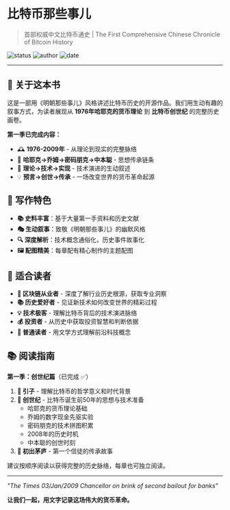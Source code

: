 # 比特币那些事儿

> 首部权威中文比特币通史 | The First Comprehensive Chinese Chronicle of Bitcoin History

![status](https://img.shields.io/badge/状态-第一季完成-green)
![author](https://img.shields.io/badge/作者-beihaili-blue)
![date](https://img.shields.io/badge/日期-2025--09-orange)

---

## 📖 关于这本书

这是一部用《明朝那些事儿》风格讲述比特币历史的开源作品。我们用生动有趣的叙事方式，为读者展现从 **1976年哈耶克的货币理论** 到 **比特币创世纪** 的完整历史画卷。

**第一季已完成内容：**
- 🕰️ **1976-2009年** - 从理论到现实的完整脉络
- 👥 **哈耶克→乔姆→密码朋克→中本聪** - 思想传承链条  
- 🔧 **理论→技术→实现** - 技术演进的生动叙述
- 💡 **预言→创世→传承** - 一场改变世界的货币革命起源

## 🌟 写作特色

- **📚 史料丰富**：基于大量第一手资料和历史文献
- **🎭 生动叙事**：致敬《明朝那些事儿》的幽默风格
- **🔍 深度解析**：技术概念通俗化，历史事件故事化
- **🖼️ 配图精美**：每章配有精心制作的主题配图

## 🎯 适合读者

- **🚀 区块链从业者** - 深度了解行业历史根源，获取专业洞察
- **📚 历史爱好者** - 见证新技术如何改变世界的精彩过程
- **💡 技术极客** - 理解比特币背后的技术演进脉络
- **💰 投资者** - 从历史中获取投资智慧和判断依据
- **📖 普通读者** - 用文学方式理解前沿科技概念

## 📚 阅读指南

**第一季：创世纪篇**（已完成 ✅）

1. **🌟 引子** - 理解比特币的哲学意义和时代背景
2. **🔮 创世纪** - 比特币诞生前50年的思想与技术准备
   - 哈耶克的货币理论基础
   - 乔姆的数字现金先驱实验
   - 密码朋克的技术拼图积累
   - 2008年的历史时机
   - 中本聪的创世时刻
3. **👤 初出茅庐** - 第一个信徒的传承故事

建议按顺序阅读以获得完整的历史脉络，每章也可独立阅读。

---

*"The Times 03/Jan/2009 Chancellor on brink of second bailout for banks"*

**让我们一起，用文字记录这场伟大的货币革命。**
